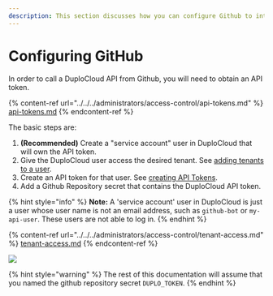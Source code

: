 ```yaml
---
description: This section discusses how you can configure Github to integrate with Duplo
---
```


# Configuring GitHub

In order to call a DuploCloud API from Github, you will need to obtain an API token.

{% content-ref url="../../../administrators/access-control/api-tokens.md" %}
[api-tokens.md](../../../administrators/access-control/api-tokens.md)
{% endcontent-ref %}

The basic steps are:

1. **(Recommended)** Create a "service account" user in DuploCloud that will own the API token.
2. Give the DuploCloud user access the desired tenant. See [adding tenants to a user](../../../administrators/access-control/tenant-access.md#adding-tenant-access-for-a-user).
3. Create an API token for that user. See [creating API Tokens](../../../administrators/access-control/api-tokens.md).
4. Add a Github Repository secret that contains the DuploCloud API token.&#x20;

{% hint style="info" %}
**Note:** A 'service account' user in DuploCloud is just a user whose user name is not an email address, such as `github-bot` or `my-api-user`. These users are not able to log in.
{% endhint %}

{% content-ref url="../../../administrators/access-control/tenant-access.md" %}
[tenant-access.md](../../../administrators/access-control/tenant-access.md)
{% endcontent-ref %}

![](<../../../.gitbook/assets/Screen Shot 2022-02-24 at 2.32.57 PM.png>)

{% hint style="warning" %}
The rest of this documentation will assume that you named the github repository secret `DUPLO_TOKEN`.
{% endhint %}
